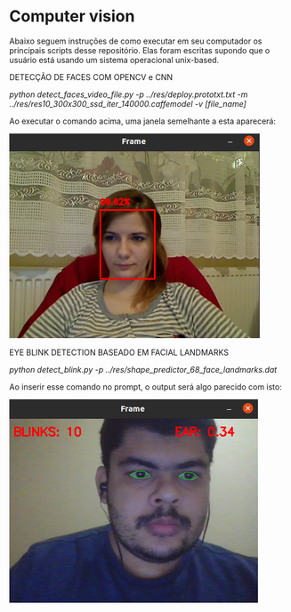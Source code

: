 # Computer vision

Abaixo seguem instruções de como executar em seu computador os principais scripts desse repositório. Elas foram escritas supondo que o usuário está usando um sistema operacional unix-based.

DETECÇÃO DE FACES COM OPENCV e CNN

*python detect_faces_video_file.py -p ../res/deploy.prototxt.txt -m ../res/res10_300x300_ssd_iter_140000.caffemodel -v [file_name]*

Ao executar o comando acima, uma janela semelhante a esta aparecerá:<br>

![Detecção de faces com OpenCV](/images/detect_faces_video_file_showcase.png)

EYE BLINK DETECTION BASEADO EM FACIAL LANDMARKS

*python detect_blink.py -p ../res/shape_predictor_68_face_landmarks.dat*

Ao inserir esse comando no prompt, o output será algo parecido com isto:<br>

![Eye blink detection com dlib](/images/detect_blink_showcase.png)
